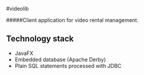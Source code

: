 #videolib

#####Client application for video rental management.


Technology stack
---
* JavaFX
* Embedded database (Apache Derby)
* Plain SQL statements processed with JDBC